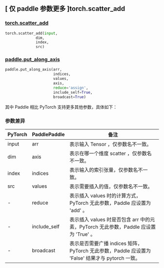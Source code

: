 ## [ 仅 paddle 参数更多 ]torch.scatter_add

### [torch.scatter_add](https://pytorch.org/docs/stable/generated/torch.scatter_add.html#torch.scatter_add)

```python
torch.scatter_add(input,
              dim,
              index,
              src)
```

### [paddle.put_along_axis](https://www.paddlepaddle.org.cn/documentation/docs/zh/develop/api/paddle/put_along_axis_cn.html)

```python
paddle.put_along_axis(arr,
                      indices,
                      values,
                      axis,
                      reduce='assign',
                      include_self=True,
                      broadcast=True)
```

其中 Paddle 相比 PyTorch 支持更多其他参数，具体如下：

### 参数差异
| PyTorch       | PaddlePaddle | 备注                                                   |
| ------------- | ------------ | ------------------------------------------------------ |
| input        | arr         | 表示输入 Tensor ，仅参数名不一致。                                     |
| dim          | axis        | 表示在哪一个维度 scatter ，仅参数名不一致。                             |
| index        | indices     | 表示输入的索引张量，仅参数名不一致。                                    |
| src          | values      | 表示需要插入的值，仅参数名不一致。                                      |
| -            | reduce      | 表示插入 values 时的计算方式，PyTorch 无此参数，Paddle 应设置为 'add' 。 |
| -            | include_self | 表示插入 values 时是否包含 arr 中的元素，PyTorch 无此参数，Paddle 应设置为 'True' 。 |
| -            | broadcast   | 表示是否需要广播 indices 矩阵，PyTorch 无此参数，Paddle 应设置为 'False' 结果才与 pytorch 一致。 |
